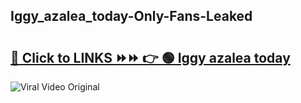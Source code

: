 
 ## Iggy_azalea_today-Only-Fans-Leaked

# <h2><a href="https://clipsfans.com/Iggy_azalea_today&ref=git">🔗 Click to LINKS ⏩⏩ 👉 🟢 Iggy azalea today </a></h2>

<a href="https://clipsfans.com/Iggy_azalea_today&ref=git" rel="nofollow" data-target="animated-image.originalLink"><img src="https://i.ibb.co.com/xMMVF88/686577567.gif" alt="Viral Video Original" style="max-width: 100%; display: inline-block;" data-target="animated-image.originalImage"></a>
